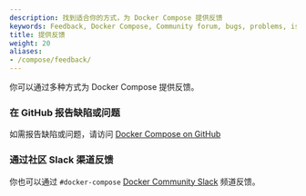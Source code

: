```yaml
---
description: 找到适合你的方式，为 Docker Compose 提供反馈 
keywords: Feedback, Docker Compose, Community forum, bugs, problems, issues
title: 提供反馈
weight: 20
aliases:
- /compose/feedback/
---
```


你可以通过多种方式为 Docker Compose 提供反馈。

### 在 GitHub 报告缺陷或问题

如需报告缺陷或问题，请访问 [Docker Compose on GitHub](https://github.com/docker/compose/issues)

### 通过社区 Slack 渠道反馈

你也可以通过 `#docker-compose` [Docker Community Slack](https://dockr.ly/comm-slack) 频道反馈。

